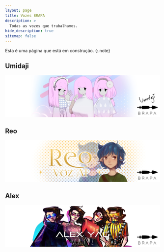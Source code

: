```yaml
---
layout: page
title: Vozes BRAPA
description: >
  Todas as vozes que trabalhamos.
hide_description: true
sitemap: false
---
```


Esta é uma página que está em construção.
{:.note}


## Umidaji
[![](assets/img/Umidaji_Banner.jpg)](https://team-brapa.github.io/umidaji/)

## Reo
[![](assets/img/Reo_Banner.jpg)](https://team-brapa.github.io/blog/reo)

## Alex
[![](assets/img/Matiz_Banner.jpg)](https://team-brapa.github.io/blog/alex/)
